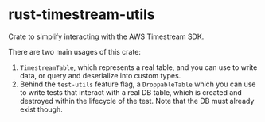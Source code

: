 # rust-timestream-utils
Crate to simplify interacting with the AWS Timestream SDK.

There are two main usages of this crate:
1. `TimestreamTable`, which represents a real table, and you can use to write data, or query and deserialize into custom types.
2. Behind the `test-utils` feature flag, a `DroppableTable` which you can use to write tests that interact with a real DB table, which is created and destroyed within the lifecycle of the test. Note that the DB must already exist though.